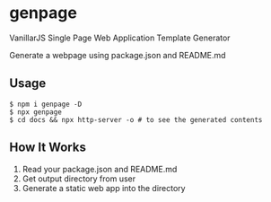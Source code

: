 # genpage
VanillarJS Single Page Web Application Template Generator

Generate a webpage using package.json and README.md 

## Usage
```
$ npm i genpage -D
$ npx genpage
$ cd docs && npx http-server -o # to see the generated contents
```

## How It Works
1. Read your package.json and README.md
2. Get output directory from user
3. Generate a static web app into the directory


